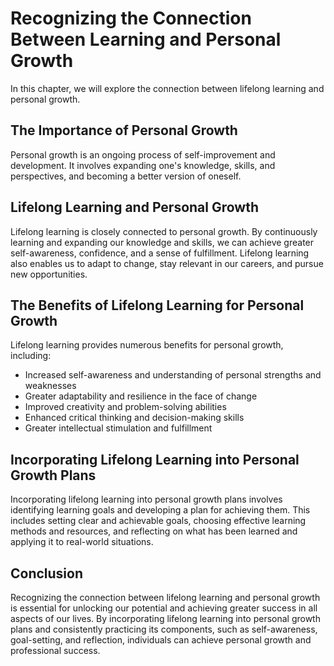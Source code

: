 Recognizing the Connection Between Learning and Personal Growth
======================================================================================================

In this chapter, we will explore the connection between lifelong learning and personal growth.

The Importance of Personal Growth
---------------------------------

Personal growth is an ongoing process of self-improvement and development. It involves expanding one's knowledge, skills, and perspectives, and becoming a better version of oneself.

Lifelong Learning and Personal Growth
-------------------------------------

Lifelong learning is closely connected to personal growth. By continuously learning and expanding our knowledge and skills, we can achieve greater self-awareness, confidence, and a sense of fulfillment. Lifelong learning also enables us to adapt to change, stay relevant in our careers, and pursue new opportunities.

The Benefits of Lifelong Learning for Personal Growth
-----------------------------------------------------

Lifelong learning provides numerous benefits for personal growth, including:

* Increased self-awareness and understanding of personal strengths and weaknesses
* Greater adaptability and resilience in the face of change
* Improved creativity and problem-solving abilities
* Enhanced critical thinking and decision-making skills
* Greater intellectual stimulation and fulfillment

Incorporating Lifelong Learning into Personal Growth Plans
----------------------------------------------------------

Incorporating lifelong learning into personal growth plans involves identifying learning goals and developing a plan for achieving them. This includes setting clear and achievable goals, choosing effective learning methods and resources, and reflecting on what has been learned and applying it to real-world situations.

Conclusion
----------

Recognizing the connection between lifelong learning and personal growth is essential for unlocking our potential and achieving greater success in all aspects of our lives. By incorporating lifelong learning into personal growth plans and consistently practicing its components, such as self-awareness, goal-setting, and reflection, individuals can achieve personal growth and professional success.
